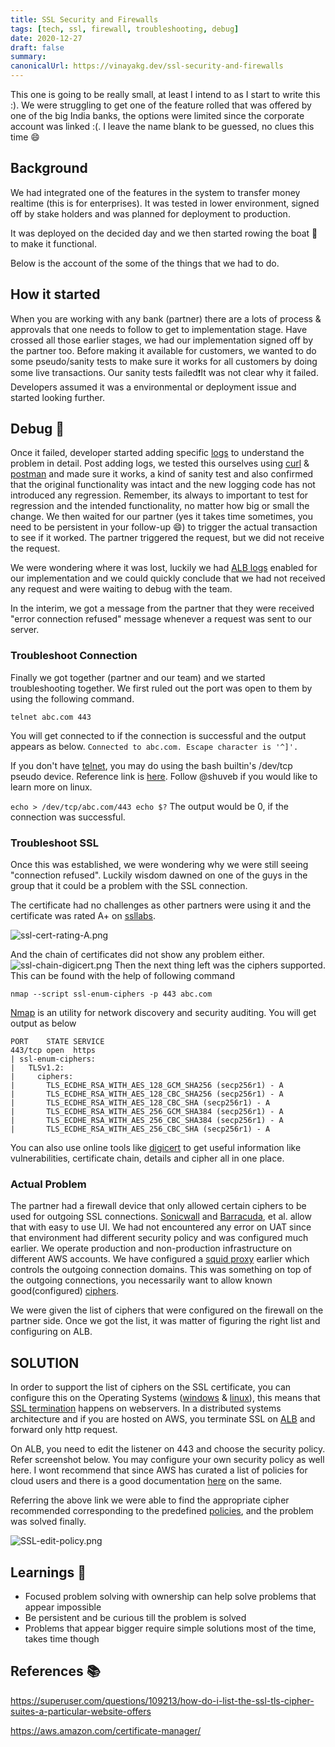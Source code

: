 ```yaml
---
title: SSL Security and Firewalls
tags: [tech, ssl, firewall, troubleshooting, debug]
date: 2020-12-27
draft: false
summary:
canonicalUrl: https://vinayakg.dev/ssl-security-and-firewalls
---
```


This one is going to be really small, at least I intend to as I start to write this :). We were struggling to get one of the feature rolled that was offered by one of the big India banks, the options were limited since the corporate account was linked :(. I leave the name blank to be guessed, no clues this time 😄

## Background

We had integrated one of the features in the system to transfer money realtime (this is for enterprises). It was tested in lower environment, signed off by stake holders and was planned for deployment to production.

It was deployed on the decided day and we then started rowing the boat 🚣 to make it functional.

Below is the account of the some of the things that we had to do.

## How it started

When you are working with any bank (partner) there are a lots of process & approvals that one needs to follow to get to implementation stage. Have crossed all those earlier stages, we had our implementation signed off by the partner too. Before making it available for customers, we wanted to do some pseudo/sanity tests to make sure it works for all customers by doing some live transactions. Our sanity tests failed❗It was not clear why it failed. Developers assumed it was a environmental or deployment issue and started looking further.

## Debug 🐛

Once it failed, developer started adding specific [logs](https://www.xplg.com/application-logs-what-how) to understand the problem in detail. Post adding logs, we tested this ourselves using [curl](https://curl.se/) & [postman](https://www.postman.com/downloads/) and made sure it works, a kind of sanity test and also confirmed that the original functionality was intact and the new logging code has not introduced any regression. Remember, its always to important to test for regression and the intended functionality, no matter how big or small the change. We then waited for our partner (yes it takes time sometimes, you need to be persistent in your follow-up 😄) to trigger the actual transaction to see if it worked. The partner triggered the request, but we did not receive the request.

We were wondering where it was lost, luckily we had [ALB logs](https://docs.aws.amazon.com/elasticloadbalancing/latest/application/load-balancer-access-logs.html) enabled for our implementation and we could quickly conclude that we had not received any request and were waiting to debug with the team.

In the interim, we got a message from the partner that they were received "error connection refused" message whenever a request was sent to our server.

### Troubleshoot Connection

Finally we got together (partner and our team) and we started troubleshooting together. We first ruled out the port was open to them by using the following command.

    telnet abc.com 443

You will get connected to if the connection is successful and the output appears as below.
`Connected to abc.com. Escape character is '^]'.`

If you don't have [telnet](https://en.wikipedia.org/wiki/Telnet), you may do using the bash builtin's /dev/tcp pseudo device. Reference link is [here](https://twitter.com/shuveb/status/1270780153430306816?s=21). Follow @shuveb if you would like to learn more on linux.

`echo > /dev/tcp/abc.com/443 echo $?`
The output would be 0, if the connection was successful.

### Troubleshoot SSL

Once this was established, we were wondering why we were still seeing "connection refused". Luckily wisdom dawned on one of the guys in the group that it could be a problem with the SSL connection.

The certificate had no challenges as other partners were using it and the certificate was rated A+ on [ssllabs](https://www.ssllabs.com/ssltest/).

![ssl-cert-rating-A.png](../static/images/ssl-cert-rating-A.png)

And the chain of certificates did not show any problem either.
![ssl-chain-digicert.png](../static/images/ssl-chain-digicert.png)
Then the next thing left was the ciphers supported.
This can be found with the help of following command

    nmap --script ssl-enum-ciphers -p 443 abc.com

[Nmap](https://nmap.org/) is an utility for network discovery and security auditing.
You will get output as below

```
PORT    STATE SERVICE
443/tcp open  https
| ssl-enum-ciphers:
|   TLSv1.2:
|     ciphers:
|       TLS_ECDHE_RSA_WITH_AES_128_GCM_SHA256 (secp256r1) - A
|       TLS_ECDHE_RSA_WITH_AES_128_CBC_SHA256 (secp256r1) - A
|       TLS_ECDHE_RSA_WITH_AES_128_CBC_SHA (secp256r1) - A
|       TLS_ECDHE_RSA_WITH_AES_256_GCM_SHA384 (secp256r1) - A
|       TLS_ECDHE_RSA_WITH_AES_256_CBC_SHA384 (secp256r1) - A
|       TLS_ECDHE_RSA_WITH_AES_256_CBC_SHA (secp256r1) - A
```

You can also use online tools like [digicert](https://ssltools.digicert.com/checker/views/checkInstallation.jsp) to get useful information like vulnerabilities, certificate chain, details and cipher all in one place.

### Actual Problem

The partner had a firewall device that only allowed certain ciphers to be used for outgoing SSL connections. [Sonicwall](https://www.sonicwall.com/support/knowledge-base/how-to-allow-or-block-tls-and-ssh-ciphers-using-the-cipher-control-feature/200501095717220/) and [Barracuda](https://campus.barracuda.com/product/cloudgenfirewall/doc/79463049/ssl-inspection-in-the-firewall/), et al. allow that with easy to use UI. We had not encountered any error on UAT since that environment had different security policy and was configured much earlier. We operate production and non-production infrastructure on different AWS accounts. We have configured a [squid proxy](http://www.squid-cache.org/) earlier which controls the outgoing connection domains. This was something on top of the outgoing connections, you necessarily want to allow known good(configured) [ciphers](https://en.wikipedia.org/wiki/Cipher#).

We were given the list of ciphers that were configured on the firewall on the partner side. Once we got the list, it was matter of figuring the right list and configuring on ALB.

## SOLUTION

In order to support the list of ciphers on the SSL certificate, you can configure this on the Operating Systems ([windows](https://access.redhat.com/documentation/en-us/red_hat_enterprise_linux/7/html/security_guide/sec-hardening_tls_configuration) & [linux](https://access.redhat.com/documentation/en-us/red_hat_enterprise_linux/7/html/security_guide/sec-hardening_tls_configuration)), this means that [SSL termination](https://en.wikipedia.org/wiki/TLS_termination_proxy) happens on webservers. In a distributed systems architecture and if you are hosted on AWS, you terminate SSL on [ALB](https://docs.aws.amazon.com/elasticloadbalancing/latest/application/introduction.html) and forward only http request.

On ALB, you need to edit the listener on 443 and choose the security policy. Refer screenshot below. You may configure your own security policy as well here. I wont recommend that since AWS has curated a list of policies for cloud users and there is a good documentation [here](https://docs.aws.amazon.com/elasticloadbalancing/latest/application/create-https-listener.html) on the same.

Referring the above link we were able to find the appropriate cipher recommended corresponding to the predefined [policies](https://docs.aws.amazon.com/elasticloadbalancing/latest/application/create-https-listener.html#describe-ssl-policies), and the problem was solved finally.

![SSL-edit-policy.png](../static/images/SSL-edit-policy.png)

## Learnings 📖

- Focused problem solving with ownership can help solve problems that appear impossible
- Be persistent and be curious till the problem is solved
- Problems that appear bigger require simple solutions most of the time, takes time though

## References 📚

https://superuser.com/questions/109213/how-do-i-list-the-ssl-tls-cipher-suites-a-particular-website-offers

https://aws.amazon.com/certificate-manager/
